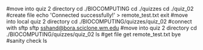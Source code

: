 #move into quiz 2 directory
cd ./BIOCOMPUTING
cd ./quizzes
cd ./quiz_02
#create file
echo 'Connected successfully!' > remote_test.txt
exit
#move into local quiz 2 directory
cd ./BIOCOMPUTING/quizzes/quiz_02
#connect with sftp
sftp sshand@bora.sciclone.wm.edu
#move into quiz 2 directory
cd ./BIOCOMPUTING/quizzes/quiz_02
ls
#get file
get remote_test.txt
bye
#sanity check
ls
